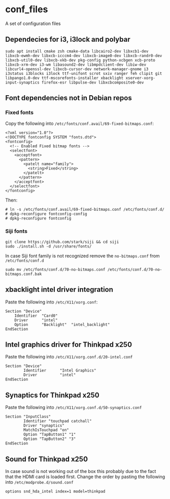 # conf_files
A set of configuration files

## Dependecies for i3, i3lock and polybar
```
sudo apt install cmake zsh cmake-data libcairo2-dev libxcb1-dev libxcb-ewmh-dev libxcb-icccm4-dev libxcb-image0-dev libxcb-randr0-dev libxcb-util0-dev libxcb-xkb-dev pkg-config python-xcbgen xcb-proto libxcb-xrm-dev i3-wm libasound2-dev libmpdclient-dev libiw-dev libcurl4-openssl-dev libxcb-cursor-dev network-manager-gnome i3 i3status i3blocks i3lock ttf-unifont scrot sxiv ranger feh clipit git libpango1.0-dev ttf-mscorefonts-installer xbacklight xserver-xorg-input-synaptics firefox-esr libpulse-dev libxcbcomposite0-dev
```
## Font dependencies not in Debian repos
### Fixed fonts
Copy the following into `/etc/fonts/conf.avail/69-fixed-bitmaps.conf`:
```
<?xml version="1.0"?>
<!DOCTYPE fontconfig SYSTEM "fonts.dtd">
<fontconfig>
  <!-- Enabled Fixed bitmap fonts -->
  <selectfont>
    <acceptfont>
      <pattern>
        <patelt name="family">
          <string>Fixed</string>
        </patelt>
      </pattern>
    </acceptfont>
  </selectfont>
</fontconfig>
```
Then:
```
# ln -s /etc/fonts/conf.avail/69-fixed-bitmaps.conf /etc/fonts/conf.d/
# dpkg-reconfigure fontconfig-config
# dpkg-reconfigure fontconfig
```
### Siji fonts
```
git clone https://github.com/stark/siji && cd siji
sudo ./install.sh -d /usr/share/fonts/
```
In case Siji font family is not recognized remove the `no-bitmaps.conf` from `/etc/fonts/conf.d`
```
sudo mv /etc/fonts/conf.d/70-no-bitmaps.conf /etc/fonts/conf.d/70-no-bitmaps.conf.bak
```
## xbacklight intel driver integration
Paste the following into `/etc/X11/xorg.conf`:
```
Section "Device"
    Identifier  "Card0"
    Driver      "intel"
    Option      "Backlight"  "intel_backlight"
EndSection
```
## Intel graphics driver for Thinkpad x250
Paste the following into `/etc/X11/xorg.conf.d/20-intel.conf`
```
Section "Device"
        Identifier      "Intel Graphics"
        Driver          "intel"
EndSection
```
## Synaptics for Thinkpad x250
Paste the following into `/etc/X11/xorg.conf.d/50-synaptics.conf`
```
Section "InputClass"
        Identifier "touchpad catchall"
        Driver "synaptics"
        MatchIsTouchpad "on"
        Option "TapButton1" "1"
        Option "TapButton2" "3"
EndSection
```
## Sound for Thinkpad x250
In case sound is not working out of the box this probably due to the fact that the HDMI card is loaded first. Change the order by pasting the following into `/etc/modprobe.d/sound.conf`
```
options snd_hda_intel index=1 model=thinkpad
```

